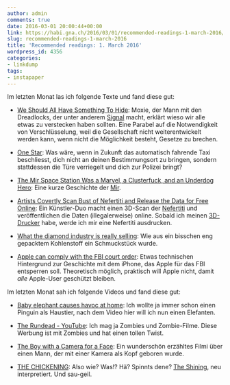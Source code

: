 ```yaml
---
author: admin
comments: true
date: 2016-03-01 20:00:44+00:00
link: https://habi.gna.ch/2016/03/01/recommended-readings-1-march-2016/
slug: recommended-readings-1-march-2016
title: 'Recommended readings: 1. March 2016'
wordpress_id: 4356
categories:
- linkdump
tags:
- instapaper
---
```


Im letzten Monat las ich folgende Texte und fand diese gut:





  * [We Should All Have Something To Hide](http://www.thoughtcrime.org/blog/we-should-all-have-something-to-hide/): Moxie, der Mann mit den Dreadlocks, der unter anderem [Signal](https://whispersystems.org) macht, erklärt wieso wir alle etwas zu verstecken haben sollten. Eine Parabel auf die Notwendigkeit von Verschlüsselung, weil die Gesellschaft nicht weiterentwickelt werden kann, wenn nicht die Möglichkeit besteht, Gesetze zu brechen.


  * [One Star](http://motherboard.vice.com/read/one-star): Was wäre, wenn in Zukunft das automatisch fahrende Taxi beschliesst, dich nicht an deinen Bestimmungsort zu bringen, sondern stattdessen die Türe verriegelt und dich zur Polizei bringt?


  * [The Mir Space Station Was a Marvel, a Clusterfuck, and an Underdog Hero](http://motherboard.vice.com/read/the-mir-space-station-was-a-marvel-a-clusterfuck-and-an-underdog-hero): Eine kurze Geschichte der [Mir](https://en.wikipedia.org/wiki/Mir).


  * [Artists Covertly Scan Bust of Nefertiti and Release the Data for Free Online](http://hyperallergic.com/274635/artists-covertly-scan-bust-of-nefertiti-and-release-the-data-for-free-online/): Ein Künstler-Duo macht einen 3D-Scan der [Nefertiti](https://en.wikipedia.org/wiki/Nefertiti) und veröffentlichen die Daten (illegalerweise) online. Sobald ich meinen [3D-Drucker](https://www.kickstarter.com/projects/tiko3d/tiko-the-unibody-3d-printer) habe, werde ich mir eine Nefertiti ausdrucken.


  * [What the diamond industry is really selling](http://qz.com/614214/what-the-diamond-industry-is-really-selling/): Wie aus ein bisschen eng gepacktem Kohlenstoff ein Schmuckstück wurde.


  * [Apple can comply with the FBI court order](http://blog.trailofbits.com/2016/02/17/apple-can-comply-with-the-fbi-court-order/): Etwas technischen Hintergrund zur Geschichte mit dem iPhone, das Apple für das FBI entsperren soll. Theoretisch möglich, praktisch will Apple nicht, damit _alle_ Apple-User geschützt bleiben.



Im letzten Monat sah ich folgende Videos und fand diese gut:



  * [Baby elephant causes havoc at home](https://www.youtube.com/watch?v=dZ4E2gHoz6g): Ich wollte ja immer schon einen Pinguin als Haustier, nach dem Video hier will ich nun einen Elefanten.


  * [The Rundead - YouTube](https://www.youtube.com/watch?v=XH7W60V4X2E): Ich mag ja Zombies und Zombie-Filme. Diese Werbung ist mit Zombies und hat einen tollen Twist.


  * [The Boy with a Camera for a Face](https://vimeo.com/151493973): Ein wunderschön erzähltes Filmi über einen Mann, der mit einer Kamera als Kopf geboren wurde.


  * [THE CHICKENING](https://www.youtube.com/watch?v=i17pORf_iE4): Also wie? Was!? Hä? Spinnts dene? [The Shining](https://imdb.com/title/tt0081505/), neu interpretiert. Und sau-geil.



